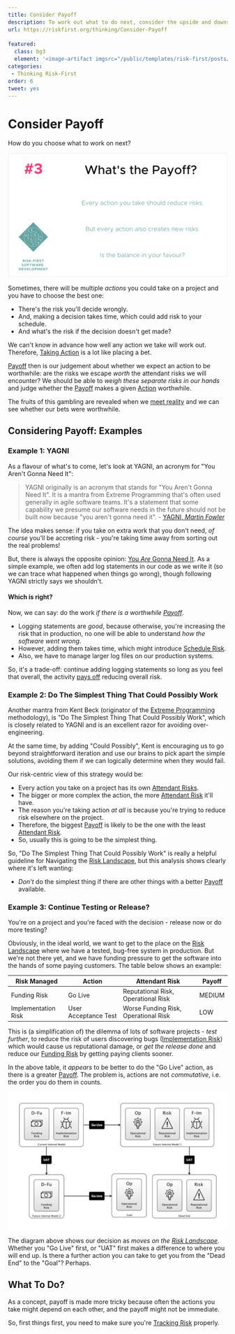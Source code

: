 ```yaml
---
title: Consider Payoff
description: To work out what to do next, consider the upside and downside risks you're addressing, and also what risks you introduce.
url: https://riskfirst.org/thinking/Consider-Payoff

featured: 
  class: bg3
  element: '<image-artifact imgsrc="/public/templates/risk-first/posts/cash.svg">Payoff</image-artifact>'
categories:
 - Thinking Risk-First
order: 6
tweet: yes
---
```


# Consider Payoff

How do you choose what to work on next?

![What's the Payoff](../images/generated/principles/payoff.png)

Sometimes, there will be multiple _actions_ you could take on a project and you have to choose the best one: 

- There's the risk you'll decide wrongly.
- And, making a decision takes time, which could add risk to your schedule.
- And what's the risk if the decision doesn't get made?

We can't know in advance how well any action we take will work out.  Therefore, [Taking Action](../thinking/Glossary.md#taking-action) is a lot like placing a bet.  

[Payoff](../thinking/Glossary.md#payoff) then is our judgement about whether we expect an action to be worthwhile:  are the risks we escape _worth_ the attendant risks we will encounter?  We should be able to _weigh these separate risks in our hands_ and judge whether the [Payoff](../thinking/Glossary.md#payoff) makes a given [Action](../thinking/Glossary.md#taking-action) worthwhile.  

The fruits of this gambling are revealed when we [meet reality](../thinking/Glossary.md#meet-reality) and we can see whether our bets were worthwhile. 

## Considering Payoff: Examples

### Example 1: YAGNI 

As a flavour of what's to come, let's look at YAGNI, an acronym for "You Aren't Gonna Need It":

> YAGNI originally is an acronym that stands for "You Aren't Gonna Need It". It is a mantra from Extreme Programming that's often used generally in agile software teams. It's a statement that some capability we presume our software needs in the future should not be built now because "you aren't gonna need it".  - [YAGNI, _Martin Fowler_](https://www.martinfowler.com/bliki/Yagni.html)

The idea makes sense:  if you take on extra work that you don't need, _of course_ you'll be accreting risk - you're taking time away from sorting out the real problems!

But, there is always the opposite opinion:  [You _Are_ Gonna Need It](http://wiki.c2.com/?YouAreGonnaNeedIt).  As a simple example, we often add log statements in our code as we write it (so we can trace what happened when things go wrong), though following YAGNI strictly says we shouldn't.  

#### Which is right?

Now, we can say:  do the work _if there is a worthwhile [Payoff](../thinking/Glossary.md#payoff)_.  

 - Logging statements are _good_, because otherwise, you're increasing the risk that in production, no one will be able to understand _how the software went wrong_.
 - However, adding them takes time, which might introduce [Schedule Risk](../risks/Scarcity-Risk.md#schedule-risk).
 - Also, we have to manage larger log files on our production systems.
 
So, it's a trade-off: continue adding logging statements so long as you feel that overall, the activity [pays off](../thinking/Glossary.md#payoff) reducing overall risk.

### Example 2: Do The Simplest Thing That Could Possibly Work

Another mantra from Kent Beck (originator of the [Extreme Programming](https://en.wikipedia.org/wiki/Extreme_programming) methodology), is "Do The Simplest Thing That Could Possibly Work", which is closely related to YAGNI and is an excellent razor for avoiding over-engineering.  

At the same time, by adding "Could Possibly", Kent is encouraging us to go beyond straightforward iteration and use our brains to pick apart the simple solutions, avoiding them if we can logically determine when they would fail. 

Our risk-centric view of this strategy would be:

- Every action you take on a project has its own [Attendant Risks](../thinking/Glossary.md#attendant-risk).
- The bigger or more complex the action, the more [Attendant Risk](../thinking/Glossary.md#attendant-risk) it'll have.
- The reason you're taking action _at all_ is because you're trying to reduce risk elsewhere on the project.
- Therefore, the biggest [Payoff](../thinking/Glossary.md#payoff) is likely to be the one with the least [Attendant Risk](../thinking/Glossary.md#attendant-risk).
- So, usually this is going to be the simplest thing.

So, "Do The Simplest Thing That Could Possibly Work" is really a helpful guideline for Navigating the [Risk Landscape](../risks/Risk-Landscape.md), but this analysis shows clearly where it's left wanting:

 - _Don't_ do the simplest thing if there are other things with a better [Payoff](../thinking/Glossary.md#payoff) available.  
 
### Example 3: Continue Testing or Release?

You're on a project and you're faced with the decision - release now or do more testing?  

Obviously, in the ideal world, we want to get to the place on the [Risk Landscape](../thinking/Glossary.md#risk-landscape) where we have a tested, bug-free system in production.  But we're not there yet, and we have funding pressure to get the software into the hands of some paying customers.  The table below shows an example: 

|Risk Managed          |Action               |Attendant Risk                           |Payoff             | 
|----------------------|---------------------|-----------------------------------------|-------------------|
|Funding Risk          |Go Live              |Reputational Risk, Operational Risk      |MEDIUM             |
|Implementation Risk   |User Acceptance Test |Worse Funding Risk, Operational Risk     |LOW                |

This is (a simplification of) the dilemma of lots of software projects - _test further_, to reduce the risk of users discovering bugs ([Implementation Risk](../risks/Feature-Risk.md#implementation-risk)) which would cause us reputational damage, or _get the release done_ and reduce our [Funding Risk](../risks/Scarcity-Risk.md#funding-risk) by getting paying clients sooner. 

In the above table, it _appears_ to be better to do the "Go Live" action, as there is a greater [Payoff](../thinking/Glossary.md#payoff).  The problem is, actions are not _commutative_, i.e. the order you do them in counts.

![UAT or Go Live: where will you end up?](../images/generated/introduction/risk_landscape_3_moves.png)

The diagram above shows our decision as _moves on the [Risk Landscape](../thinking/Glossary.md#risk-landscape)_.  Whether you "Go Live" first, or "UAT" first makes a difference to where you will end up.  Is there a further action you can take to get you from the "Dead End" to the "Goal"?  Perhaps. 
 
## What To Do?

As a concept, payoff is made more tricky because often the actions you take might depend on each other, and the payoff might not be immediate.  

So, first things first, you need to make sure you're [Tracking Risk](Track-Risk.md) properly.
